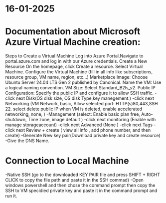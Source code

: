 # 16-01-2025

# Documentation about Microsoft Azure Virtual Machine creation:


Steps to Create a Virtual Machine
Log into Azure Portal.Navigate to portal.azure.com and log in with our Azure credentials.
Create a New Resource
On the homepage, click Create a resource.
Select Virtual Machine.
Configure the Virtual Machine (fill in all info like subscriptions, resource group, VM name, region, etc...)
Marketplace Image: Choose Ubuntu Server 24.04 LTS Gen 2 published by Canonical.
Name the VM: Use a logical naming convention.
VM Size: Select Standard_B2ls_v2.
Public IP Configuration: Specify the public IP and configure it to allow SSH traffic.
-click next Disk(OS disk size, OS disk Type,key manegement.) 
-click next Networking (VM Network, basic, Allow selected port: HTTP(s)80,443,SSH 22. select delete public IP when VM is deleted, enable accelerated networking, none, )
-Management (select: Enable basic plan free, Auto-shutdown, Time zone, image default )
-click next monitoring (Enable with manage storageaccount) 
-click next Advanced (None )
-click next Tags 
-click next Review + create ( view all info , add phone number, and then create)
-Generate New key pair(Download private key and create resource)
-Give the DNS Name.


# Connection to Local Machine
-Native SSH (go to the downloaded KEY PAIR file and press SHIFT + RIGHT CLICK to copy the file path and paste it in the SSH commad)
-Open windows powershell and then chose the command prompt then copy the SSH to VM specidied private key and paste it in the command prompt and run it.





